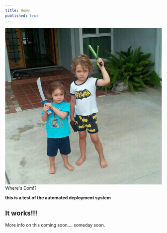 ```yaml
---
title: Home
published: true
---
```


![](2015-09-01.jpg)  
Where's Dom!?

**this is a test of the automated deployment system**
## It works!!!

More info on this coming soon.... someday soon.
